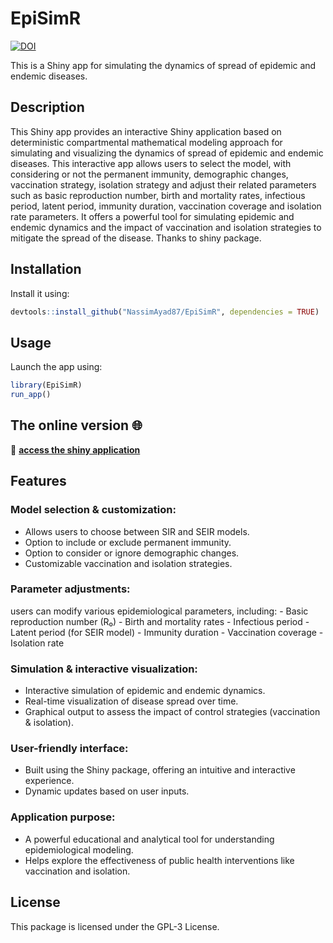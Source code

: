 # EpiSimR
[![DOI](https://zenodo.org/badge/933402272.svg)](https://doi.org/10.5281/zenodo.14876656)

This is a Shiny app for simulating the dynamics of spread of epidemic and endemic diseases.

## Description

This Shiny app provides an interactive Shiny application based on deterministic compartmental mathematical modeling approach for simulating and visualizing the dynamics of spread of epidemic and endemic diseases. This interactive app allows users to select the model, with considering or not the permanent immunity, demographic changes, vaccination strategy, isolation strategy and adjust their related parameters such as basic reproduction number, birth and mortality rates, infectious period, latent period, immunity duration, vaccination coverage and isolation rate parameters. It offers a powerful tool for simulating epidemic and endemic dynamics and the impact of vaccination and isolation strategies to mitigate the spread of the disease. Thanks to shiny package.

## Installation

Install it using:

``` r
devtools::install_github("NassimAyad87/EpiSimR", dependencies = TRUE) 
```

## Usage

Launch the app using:

``` r
library(EpiSimR)
run_app()
```
## The online version 🌐  

📌 **[access the shiny application](https://nassimayad.shinyapps.io/EpiSimR/)**

## Features

### Model selection & customization:

-   Allows users to choose between SIR and SEIR models.
-   Option to include or exclude permanent immunity.
-   Option to consider or ignore demographic changes.
-   Customizable vaccination and isolation strategies.

### Parameter adjustments:

users can modify various epidemiological parameters, including: - Basic reproduction number (R₀) - Birth and mortality rates - Infectious period - Latent period (for SEIR model) - Immunity duration - Vaccination coverage - Isolation rate

### Simulation & interactive visualization:

-   Interactive simulation of epidemic and endemic dynamics.
-   Real-time visualization of disease spread over time.
-   Graphical output to assess the impact of control strategies (vaccination & isolation).

### User-friendly interface:

-   Built using the Shiny package, offering an intuitive and interactive experience.
-   Dynamic updates based on user inputs.

### Application purpose:

-   A powerful educational and analytical tool for understanding epidemiological modeling.
-   Helps explore the effectiveness of public health interventions like vaccination and isolation.

## License

This package is licensed under the GPL-3 License.
